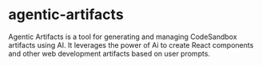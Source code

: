 # agentic-artifacts
Agentic Artifacts is a tool for generating and managing CodeSandbox artifacts using AI. It leverages the power of Ai to create React components and other web development artifacts based on user prompts.
